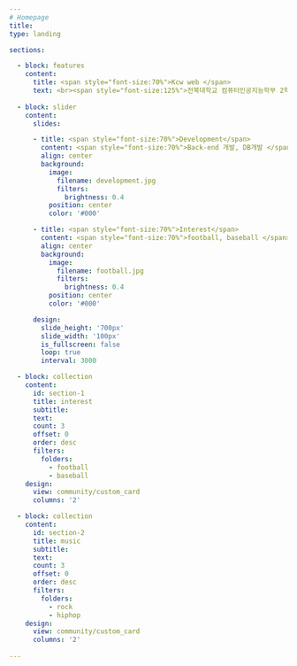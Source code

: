 ```yaml
---
# Homepage
title:
type: landing

sections:

  - block: features
    content:
      title: <span style="font-size:70%">Kcw web </span>
      text: <br><span style="font-size:125%">전북대학교 컴퓨터인공지능학부 2학년 김찬우의 홈페이지에 오신 것을 환영합니다.</span> <br><br>
        
  - block: slider
    content:
      slides:

      - title: <span style="font-size:70%">Development</span>
        content: <span style="font-size:70%">Back-end 개발, DB개발 </span>
        align: center
        background:
          image:
            filename: development.jpg
            filters:
              brightness: 0.4
          position: center
          color: '#000'

      - title: <span style="font-size:70%">Interest</span>
        content: <span style="font-size:70%">football, baseball </span>
        align: center
        background:
          image:
            filename: football.jpg
            filters:
              brightness: 0.4
          position: center
          color: '#000'

      design:
        slide_height: '700px'
        slide_width: '100px'
        is_fullscreen: false
        loop: true
        interval: 3000

  - block: collection
    content:
      id: section-1
      title: interest
      subtitle:
      text:
      count: 3
      offset: 0
      order: desc
      filters:
        folders:
          - football
          - baseball
    design:
      view: community/custom_card
      columns: '2'

  - block: collection
    content:
      id: section-2
      title: music
      subtitle:
      text:
      count: 3
      offset: 0
      order: desc
      filters:
        folders:
          - rock
          - hiphop
    design:
      view: community/custom_card
      columns: '2'
  
---
```

